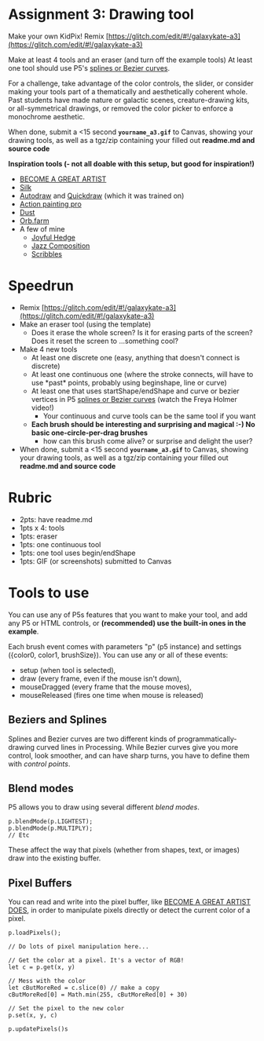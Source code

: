 Assignment 3: Drawing tool
==========================

Make your own KidPix! Remix [https://glitch.com/edit/#!/galaxykate-a3](https://glitch.com/edit/#!/galaxykate-a3)

Make at least 4 tools and an eraser (and turn off the example tools) At least one tool should use P5's [splines or Bezier curves](https://p5js.org/learn/curves.html).

For a challenge, take advantage of the color controls, the slider, or consider making your tools part of a thematically and aesthetically coherent whole.  Past students have made nature or galactic scenes, creature-drawing kits, or all-symmetrical drawings, or removed the color picker to enforce a monochrome aesthetic.

When done, submit a <15 second **`yourname_a3.gif`** to Canvas, showing your drawing tools, as well as a tgz/zip containing your filled out **readme.md and source code**

**Inspiration tools (- not all doable with this setup, but good for inspiration!)**

*   [BECOME A GREAT ARTIST](https://www.youtube.com/watch?v=kLHWAqbQvDM)
*   [Silk](http://weavesilk.com/)
*   [Autodraw](https://www.autodraw.com/) and [Quickdraw](https://quickdraw.withgoogle.com/) (which it was trained on)
*   [Action painting pro](https://ianmaclarty.itch.io/action-painting-pro)
*   [Dust](https://dan-ball.jp/en/javagame/dust/)
*   [Orb.farm](https://orb.farm/)
*   A few of mine
    *   [Joyful Hedge](https://www.galaxykate.com/apps/joyfulhedge/)
    *   [Jazz Composition](https://www.galaxykate.com/apps/jazzcomposition/)
    *   [Scribbles](https://www.galaxykate.com/apps/Prototypes/Scribbles/)

Speedrun
========

*   Remix [https://glitch.com/edit/#!/galaxykate-a3](https://glitch.com/edit/#!/galaxykate-a3)
*   Make an eraser tool (using the template)
    *   Does it erase the whole screen? Is it for erasing parts of the screen? Does it reset the screen to ...something cool?
*   Make 4 new tools
    *   At least one discrete one (easy, anything that doesn't connect is discrete)
    *   At least one continuous one (where the stroke connects, will have to use \*past\* points, probably using beginshape, line or curve)
    *   At least one that uses startShape/endShape and curve or bezier vertices in P5 [splines or Bezier curves](https://p5js.org/learn/curves.html) (watch the Freya Holmer video!)
        *   Your continuous and curve tools can be the same tool if you want
    * **Each brush should be interesting and surprising and magical :-) No basic one-circle-per-drag brushes**
      * how can this brush come alive? or surprise and delight the user?
* When done, submit a <15 second **`yourname_a3.gif`** to Canvas, showing your drawing tools, as well as a tgz/zip containing your filled out **readme.md and source code**

Rubric
======

*   2pts: have readme.md
*   1pts x 4: tools
*   1pts: eraser
*   1pts: one continuous tool
*   1pts: one tool uses begin/endShape
*   1pts: GIF (or screenshots) submitted to Canvas

Tools to use
============

You can use any of P5s features that you want to make your tool, and add any P5 or HTML controls, or **(recommended) use the built-in ones in the example**. 

Each brush event comes with parameters "p" (p5 instance) and settings ({color0, color1, brushSize}).  You can use any or all of these events:

* setup (when tool is selected),
* draw (every frame, even if the mouse isn't down),
* mouseDragged (every frame that the mouse moves), 
* mouseReleased (fires one time when mouse is released)


Beziers and Splines
-------------------

Splines and Bezier curves are two different kinds of programmatically-drawing curved lines in Processing. While Bezier curves give you more control, look smoother, and can have sharp turns, you have to define them with _control points_.

Blend modes
-----------

P5 allows you to draw using several different _blend modes_.

    p.blendMode(p.LIGHTEST);
    p.blendMode(p.MULTIPLY);
    // Etc

These affect the way that pixels (whether from shapes, text, or images) draw into the existing buffer.

Pixel Buffers
-------------

You can read and write into the pixel buffer, like [BECOME A GREAT ARTIST DOES](https://www.youtube.com/watch?v=kLHWAqbQvDM), in order to manipulate pixels directly or detect the current color of a pixel.

    p.loadPixels();
    
    // Do lots of pixel manipulation here...
    
    // Get the color at a pixel. It's a vector of RGB!
    let c = p.get(x, y)
    
    // Mess with the color
    let cButMoreRed = c.slice(0) // make a copy
    cButMoreRed[0] = Math.min(255, cButMoreRed[0] + 30)
    
    // Set the pixel to the new color
    p.set(x, y, c)
    
    p.updatePixels()s